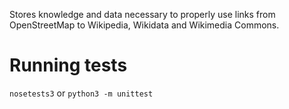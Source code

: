 Stores knowledge and data necessary to properly use links from OpenStreetMap to Wikipedia, Wikidata and Wikimedia Commons.

# Running tests

```nosetests3``` or ```python3 -m unittest```

